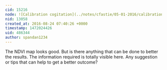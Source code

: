 ```yaml
---
cid: 15216
node: ![Calibration cogitation](../notes/cfastie/05-01-2016/calibration-cogitation)
nid: 13058
created_at: 2016-08-24 07:40:26 +0000
timestamp: 1472024426
uid: 486344
author: spandan1234
---
```


The NDVI map looks good. But is there anything that can be done to better the results. The information required is totally visible here. Any suggestion or tips that can help to get a better outcome?